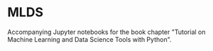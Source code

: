 # MLDS
Accompanying Jupyter notebooks for the book chapter "Tutorial on Machine Learning and Data Science Tools with Python".
